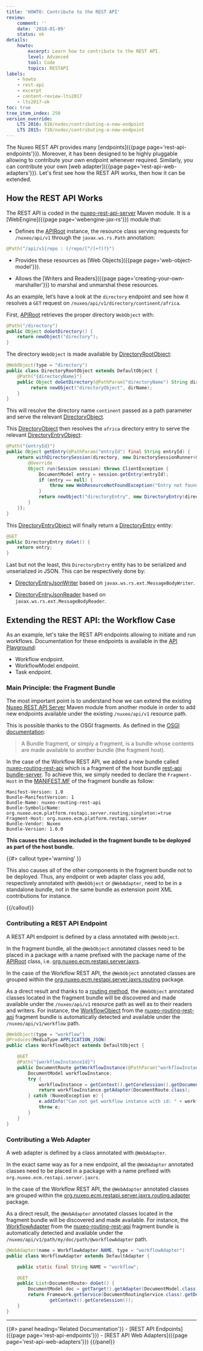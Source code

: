 ```yaml
---
title: 'HOWTO: Contribute to the REST API'
review:
    comment: ''
    date: '2018-01-09'
    status: ok
details:
    howto:
        excerpt: Learn how to contribute to the REST API.
        level: Advanced
        tool: Code
        topics: RESTAPI
labels:
    - howto
    - rest-api
    - excerpt
    - content-review-lts2017
    - lts2017-ok
toc: true
tree_item_index: 250
version_override:
    LTS 2016: 810/nxdoc/contributing-a-new-endpoint
    LTS 2015: 710/nxdoc/contributing-a-new-endpoint
---
```


The Nuxeo REST API provides many [endpoints]({{page page='rest-api-endpoints'}}). Moreover, it has been designed to be highly pluggable allowing to contribute your own endpoint whenever required.
Similarly, you can contribute your own [web adapter]({{page page='rest-api-web-adapters'}}).
Let's first see how the REST API works, then how it can be extended.

## How the REST API Works

 The REST API is coded in the [nuxeo-rest-api-server](https://github.com/nuxeo/nuxeo/tree/master/modules/platform/rest-api/nuxeo-rest-api-server) Maven module. It is a [WebEngine]({{page page='webengine-jax-rs'}}) module that:

 - Defines the [APIRoot](https://github.com/nuxeo/nuxeo/blob/master/modules/platform/rest-api/nuxeo-rest-api-server/src/main/java/org/nuxeo/ecm/restapi/server/jaxrs/APIRoot.java) instance, the resource class serving requests for `/nuxeo/api/v1` through the `javax.ws.rs.Path` annotation:

 ```java
 @Path("/api/v1{repo : (/repo/[^/]+?)?}")
 ```

 - Provides these resources as [Web Objects]({{page page='web-object-model'}}).

 - Allows the [Writers and Readers]({{page page='creating-your-own-marshaller'}}) to marshal and unmarshal these resources.

As an example, let’s have a look at the `directory` endpoint and see how it resolves a `GET` request on `/nuxeo/api/v1/directory/continent/africa`.

First, [APIRoot](https://github.com/nuxeo/nuxeo/blob/master/modules/platform/rest-api/nuxeo-rest-api-server/src/main/java/org/nuxeo/ecm/restapi/server/jaxrs/APIRoot.java) retrieves the proper directory `WebObject` with:

```java
@Path("/directory")
public Object doGetDirectory() {
    return newObject("directory");
}
```

The directory `WebObject` is made available by [DirectoryRootObject](https://github.com/nuxeo/nuxeo/blob/master/modules/platform/rest-api/nuxeo-rest-api-server/src/main/java/org/nuxeo/ecm/restapi/server/jaxrs/directory/DirectoryRootObject.java):

```java
@WebObject(type = "directory")
public class DirectoryRootObject extends DefaultObject {
    @Path("{directoryName}")
    public Object doGetDirectory(@PathParam("directoryName") String dirName){
         return newObject("directoryObject", dirName);
    }
}
```

This will resolve the directory name `continent` passed as a path parameter and serve the relevant [DirectoryObject](https://github.com/nuxeo/nuxeo/blob/master/modules/platform/rest-api/nuxeo-rest-api-server/src/main/java/org/nuxeo/ecm/restapi/server/jaxrs/directory/DirectoryObject.java).

This [DirectoryObject](https://github.com/nuxeo/nuxeo/blob/master/modules/platform/rest-api/nuxeo-rest-api-server/src/main/java/org/nuxeo/ecm/restapi/server/jaxrs/directory/DirectoryObject.java) then resolves the `africa` directory entry to serve the relevant [DirectoryEntryObject](https://github.com/nuxeo/nuxeo/blob/master/modules/platform/rest-api/nuxeo-rest-api-server/src/main/java/org/nuxeo/ecm/restapi/server/jaxrs/directory/DirectoryEntryObject.java):

```java
@Path("{entryId}")
public Object getEntry(@PathParam("entryId") final String entryId) {
    return withDirectorySession(directory, new DirectorySessionRunner<Object>()) {
        @Override
        Object run(Session session) throws ClientException {
            DocumentModel entry = session.getEntry(entryId);
            if (entry == null) {
                throw new WebResourceNotFoundException("Entry not found");
            }
            return newObject("directoryEntry", new DirectoryEntry(directory.getName(), entry));
        }
    });
}
```

   This [DirectoryEntryObject](https://github.com/nuxeo/nuxeo/blob/master/nuxeo-features/rest-api/nuxeo-rest-api-server/src/main/java/org/nuxeo/ecm/restapi/server/jaxrs/directory/DirectoryEntryObject.java) will finally return a [DirectoryEntry](https://github.com/nuxeo/nuxeo/blob/master/modules/platform/nuxeo-platform-directory/nuxeo-platform-directory-api/src/main/java/org/nuxeo/ecm/directory/api/DirectoryEntry.java) entity:

```java
@GET
public DirectoryEntry doGet() {
    return entry;
}
```

Last but not the least, this `DirectoryEntry` entity has to be serialized and unserialized in JSON. This can be respectively done by:

- [DirectoryEntryJsonWriter](https://github.com/nuxeo/nuxeo/blob/master/modules/platform/nuxeo-platform-directory/nuxeo-platform-directory-core/src/main/java/org/nuxeo/ecm/directory/io/DirectoryEntryJsonWriter.java) based on `javax.ws.rs.ext.MessageBodyWriter`.

- [DirectoryEntryJsonReader](https://github.com/nuxeo/nuxeo/blob/master/modules/platform/nuxeo-platform-directory/nuxeo-platform-directory-core/src/main/java/org/nuxeo/ecm/directory/io/DirectoryEntryListJsonReader.java) based on `javax.ws.rs.ext.MessageBodyReader`.

## Extending the REST API: the Workflow Case

As an example, let's take the REST API endpoints allowing to initiate and run workflows. Documentation for these endpoints is available in the [API Playground](https://nuxeo.github.io/api-playground/#/resources):

- Workflow endpoint.
- WorkflowModel endpoint.
- Task endpoint.

### Main Principle: the Fragment Bundle

The most important point is to understand how we can extend the existing [Nuxeo REST API Server](https://github.com/nuxeo/nuxeo/tree/master/modules/platform/rest-api/nuxeo-rest-api-server) Maven module from another module in order to add new endpoints available under the existing `/nuxeo/api/v1` resource path.

This is possible thanks to the OSGI fragments. As defined in the [OSGI documentation](https://www.osgi.org/community/wiki/):

> A Bundle fragment, or simply a fragment, is a bundle whose contents are made available to another bundle (the fragment host).

In the case of the Workflow REST API, we added a new bundle called [nuxeo-routing-rest-api](https://github.com/nuxeo/nuxeo/tree/master/modules/platform/nuxeo-platform-document-routing/nuxeo-routing-rest-api) which is a fragment of the host bundle [rest-api bundle-server](https://github.com/nuxeo/nuxeo/tree/master/modules/platform/rest-api/nuxeo-rest-api-server). To achieve this, we simply needed to declare the `Fragment-Host` in the [MANIFEST.MF](https://github.com/nuxeo/nuxeo/blob/master/modules/platform/nuxeo-platform-document-routing/nuxeo-routing-rest-api/src/main/resources/META-INF/MANIFEST.MF) of the fragment bundle as follow:

```
Manifest-Version: 1.0
Bundle-ManifestVersion: 1
Bundle-Name: nuxeo-routing-rest-api
Bundle-SymbolicName: org.nuxeo.ecm.platform.restapi.server.routing;singleton:=true
Fragment-Host: org.nuxeo.ecm.platform.restapi.server
Bundle-Vendor: Nuxeo
Bundle-Version: 1.0.0
```

**This causes the classes included in the fragment bundle to be deployed as part of the host bundle.**

{{#> callout type='warning' }}

This also causes all of the other components in the fragment bundle not to be deployed.
Thus, any endpoint or web adapter class you add, respectively annotated with `@WebObject` or `@WebAdapter`, need to be in a standalone bundle, not in the same bundle as extension point XML contributions for instance.

{{/callout}}

### Contributing a REST API Endpoint

A REST API endpoint is defined by a class annotated with `@WebObject`.

  In the fragment bundle, all the `@WebObject` annotated classes need to be placed in a package with a name prefixed with the package name of the [APIRoot](https://github.com/nuxeo/nuxeo/blob/master/modules/platform/rest-api/nuxeo-rest-api-server/src/main/java/org/nuxeo/ecm/restapi/server/jaxrs/APIRoot.java) class, i.e. [org.nuxeo.ecm.restapi.server.jaxrs](https://github.com/nuxeo/nuxeo/tree/master/modules/platform/rest-api/nuxeo-rest-api-server/src/main/java/org/nuxeo/ecm/restapi/server/jaxrs).

In the case of the Workflow REST API, the `@WebObject` annotated classes are grouped within the [org.nuxeo.ecm.restapi.server.jaxrs.routing](https://github.com/nuxeo/nuxeo/tree/master/modules/platform/nuxeo-platform-document-routing/nuxeo-routing-rest-api/src/main/java/org/nuxeo/ecm/restapi/server/jaxrs/routing) package.

As a direct result and thanks to a [routing method](https://github.com/nuxeo/nuxeo/blob/master/modules/platform/rest-api/nuxeo-rest-api-server/src/main/java/org/nuxeo/ecm/restapi/server/jaxrs/RepositoryObject.java), the `@WebObject` annotated classes located in the fragment bundle will be discovered and made available under the `/nuxeo/api/v1` resource path as well as to their readers and writers. For instance, the [WorkflowObject](https://github.com/nuxeo/nuxeo/blob/master/modules/platform/nuxeo-platform-document-routing/nuxeo-routing-rest-api/src/main/java/org/nuxeo/ecm/restapi/server/jaxrs/routing/WorkflowObject.java) from the [nuxeo-routing-rest-api](https://github.com/nuxeo/nuxeo/tree/master/modules/platform/nuxeo-platform-document-routing/nuxeo-routing-rest-api) fragment bundle is automatically detected and available under the `/nuxeo/api/v1/workflow` path.

```java
@WebObject(type = "workflow")
@Produces(MediaType.APPLICATION_JSON)
public class WorkflowObject extends DefaultObject {

    @GET
    @Path("{workflowInstanceId}")
    public DocumentRoute getWorkflowInstance(@PathParam("workflowInstanceId") String workflowInstanceId) {
        DocumentModel workflowInstance;
        try {
            workflowInstance = getContext().getCoreSession().getDocument(new IdRef(workflowInstanceId));
            return workflowInstance.getAdapter(DocumentRoute.class);
        } catch (NuxeoException e) {
            e.addInfo("Can not get workflow instance with id: " + workflowInstanceId);
            throw e;
        }
    }
}
```

### Contributing a Web Adapter

A web adapter is defined by a class annotated with `@WebAdapter`.

In the exact same way as for a new endpoint, all the `@WebAdapter` annotated classes need to be placed in a package with a name prefixed with `org.nuxeo.ecm.restapi.server.jaxrs`.

In the case of the Workflow REST API, the `@WebAdapter` annotated classes are grouped within the [org.nuxeo.ecm.restapi.server.jaxrs.routing.adapter](https://github.com/nuxeo/nuxeo-platform-document-routing/tree/master/nuxeo-routing-rest-api/src/main/java/org/nuxeo/ecm/restapi/server/jaxrs/routing/adapter) package.

As a direct result, the `@WebAdapter` annotated classes located in the fragment bundle will be discovered and made available. For instance, the [WorkflowAdapter](https://github.com/nuxeo/nuxeo-platform-document-routing/blob/master/nuxeo-routing-rest-api/src/main/java/org/nuxeo/ecm/restapi/server/jaxrs/routing/adapter/WorkflowAdapter.java) from the [nuxeo-routing-rest-api](https://github.com/nuxeo/nuxeo-platform-document-routing/tree/master/nuxeo-routing-rest-api) fragment bundle is automatically detected and available under the `/nuxeo/api/v1/path/my/doc/path/@workflowAdapter` path.

```java
@WebAdapter(name = WorkflowAdapter.NAME, type = "workflowAdapter")
public class WorkflowAdapter extends DefaultAdapter {

    public static final String NAME = "workflow";

    @GET
    public List<DocumentRoute> doGet() {
        DocumentModel doc = getTarget().getAdapter(DocumentModel.class);
        return Framework.getService(DocumentRoutingService.class).getDocumentRelatedWorkflows(doc,
                getContext().getCoreSession());
    }
}
```

* * *

<div class="row" data-equalizer data-equalize-on="medium">
  <div class="column medium-6">
  {{#> panel heading='Related Documentation'}}
- [REST API Endpoints]({{page page='rest-api-endpoints'}})
- [REST API Web Adapters]({{page page='rest-api-web-adapters'}})
  {{/panel}}
  </div>
  <div class="column medium-6">
    &nbsp;
  </div>
</div>
